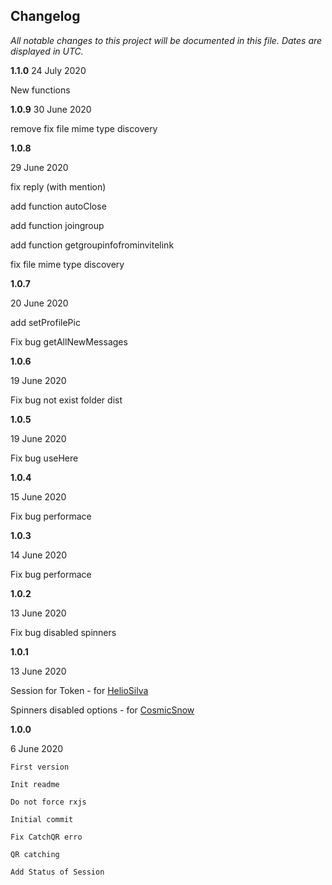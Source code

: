 ﻿## Changelog

_All notable changes to this project will be documented in this file. Dates are displayed in UTC._

**1.1.0**
24 July 2020

New functions

**1.0.9**
30 June 2020

remove fix file mime type discovery

**1.0.8**

29 June 2020

fix reply (with mention)

add function autoClose

add function joingroup

add function getgroupinfofrominvitelink

fix file mime type discovery

**1.0.7**

20 June 2020

add setProfilePic

Fix bug getAllNewMessages

**1.0.6**

19 June 2020

Fix bug not exist folder dist

**1.0.5**

19 June 2020

Fix bug useHere

**1.0.4**

15 June 2020

Fix bug performace

**1.0.3**

14 June 2020

Fix bug performace

**1.0.2**

13 June 2020

Fix bug disabled spinners

**1.0.1**

13 June 2020

Session for Token - for [HelioSilva](https://github.com/orkestral/venom/commits?author=HelioSilva)

Spinners disabled options - for [CosmicSnow](https://github.com/orkestral/venom/commits?author=CosmicSnow)

**1.0.0**

6 June 2020

    First version

    Init readme

    Do not force rxjs

    Initial commit

    Fix CatchQR erro

    QR catching

    Add Status of Session
